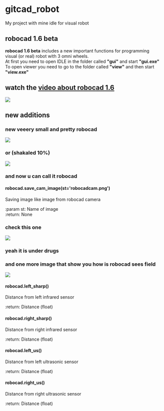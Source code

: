 # gitcad_robot
My project with mine idle for visual robot
## robocad 1.6 beta
**robocad 1.6 beta** includes a new important functions for programming visual (or real) robot with 3 omni wheels.  
At first you need to open IDLE in the folder called **"gui"** and start **"gui.exe"**  
To open viewer you need to go to the folder called **"view"** and then start **"view.exe"**  
## watch the [video about robocad 1.6](https://www.youtube.com/watch?v=frR_C2sS0FI&t=8s "Youtube")  

![](https://github.com/CrackAndDie/robocad_1.4b/blob/master/cad_low.png)
## new additions
### new veeery small and pretty robocad
![](https://github.com/CrackAndDie/gitcad_python_private/blob/master/Yandex/robocad1.6_big.png)
### or (shakaled 10%)
![](https://github.com/CrackAndDie/gitcad_python_private/blob/master/Yandex/robocad1.6_big2.jpg)
### and now u can call it robocad
#### robocad.save_cam_image(st='robocadcam.png')  

Saving image like image from robocad camera  
  
:param st: Name of image  
:return: None  

### check this one  
![](https://github.com/CrackAndDie/gitcad_python_private/blob/master/Yandex/bez_ugla.png)  
### yeah it is under drugs  
### and one more image that show you how is robocad sees field  
![](https://github.com/CrackAndDie/gitcad_python_private/blob/master/Yandex/where_1.6.png)  

#### robocad.left_sharp()  

Distance from left infrared sensor  

:return: Distance (float)  

#### robocad.right_sharp()  

Distance from right infrared sensor  

:return: Distance (float)  

#### robocad.left_us()  

Distance from left ultrasonic sensor  

:return: Distance (float)  

#### robocad.right_us()  

Distance from right ultrasonic sensor  

:return: Distance (float)  
